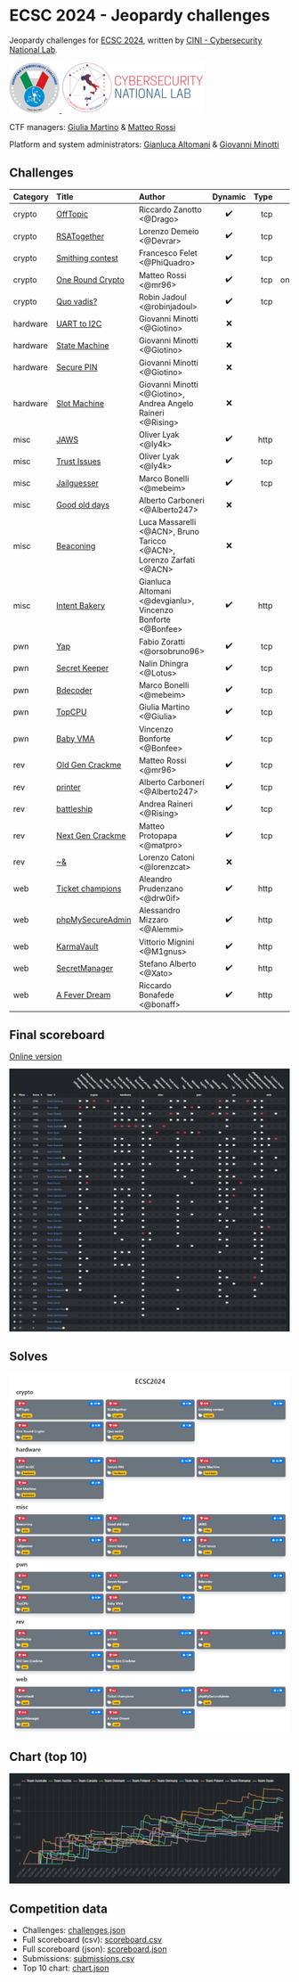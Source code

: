 # ECSC 2024 - Jeopardy challenges

Jeopardy challenges for [ECSC 2024](https://ecsc2024.it), written
by [CINI - Cybersecurity National Lab](https://cybersecnatlab.it).

<p float="left">
  <a href="https://ecsc2024.it">
  <img src="img/ecsc2024.png" width="90" />
  </a>
  <a href="https://cybersecnatlab.it">
  <img src="img/cybersecnatlab.png" width="256" />
  </a>
</p>

CTF managers: [Giulia Martino](https://github.com/giuliamartino) & [Matteo Rossi](https://github.com/mr-96)

Platform and system administrators: [Gianluca Altomani](https://github.com/devgianlu) & [Giovanni Minotti](https://github.com/Giotino)

## Challenges

| Category | Title                        | Author                                                               | Dynamic            | Type  | Url                                        | Port  |
| :------- | :--------------------------- | :------------------------------------------------------------------- | :----------------: | ----: | -----------------------------------------: | :---: |
| crypto   | [OffTopic](crypto01)         | Riccardo Zanotto <@Drago>                                            | :heavy_check_mark: | tcp   | offtopic.challs.jeopardy.ecsc2024.it       | 47013 |
| crypto   | [RSATogether](crypto02)      | Lorenzo Demeio <@Devrar>                                             | :heavy_check_mark: | tcp   | rsatogether.challs.jeopardy.ecsc2024.it    | 47001 |
| crypto   | [Smithing contest](crypto03) | Francesco Felet <@PhiQuadro>                                         | :heavy_check_mark: | tcp   | smithing.challs.jeopardy.ecsc2024.it       | 47012 |
| crypto   | [One Round Crypto](crypto04) | Matteo Rossi <@mr96>                                                 | :heavy_check_mark: | tcp   | oneroundcrypto.challs.jeopardy.ecsc2024.it | 47010 |
| crypto   | [Quo vadis?](crypto05)       | Robin Jadoul <@robinjadoul>                                          | :heavy_check_mark: | tcp   | quovadis.challs.jeopardy.ecsc2024.it       | 47000 |
| hardware | [UART to I2C](hardware01)    | Giovanni Minotti <@Giotino>                                          | :x:                |       |                                            |       |
| hardware | [State Machine](hardware02)  | Giovanni Minotti <@Giotino>                                          | :x:                |       |                                            |       |
| hardware | [Secure PIN](hardware03)     | Giovanni Minotti <@Giotino>                                          | :x:                |       |                                            |       |
| hardware | [Slot Machine](hardware04)   | Giovanni Minotti <@Giotino>, Andrea Angelo Raineri <@Rising>         | :x:                |       |                                            |       |
| misc     | [JAWS](misc01)               | Oliver Lyak <@ly4k>                                                  | :heavy_check_mark: | http  | jaws.challs.jeopardy.ecsc2024.it           | 80    |
| misc     | [Trust Issues](misc02)       | Oliver Lyak <@ly4k>                                                  | :heavy_check_mark: | tcp   | trustissues.challs.jeopardy.ecsc2024.it    | 3389  |
| misc     | [Jailguesser](misc03)        | Marco Bonelli <@mebeim>                                              | :heavy_check_mark: | tcp   | jailguesser.challs.jeopardy.ecsc2024.it    | 47019 |
| misc     | [Good old days](misc04)      | Alberto Carboneri <@Alberto247>                                      | :x:                |       |                                            |       |
| misc     | [Beaconing](misc05)          | Luca Massarelli <@ACN>, Bruno Taricco <@ACN>, Lorenzo Zarfati <@ACN> | :x:                |       |                                            |       |
| misc     | [Intent Bakery](misc06)      | Gianluca Altomani <@devgianlu>, Vincenzo Bonforte <@Bonfee>          | :heavy_check_mark: | http  | intentbakery.challs.jeopardy.ecsc2024.it   | 443   |
| pwn      | [Yap](pwn01)                 | Fabio Zoratti <@orsobruno96>                                         | :heavy_check_mark: | tcp   | yap.challs.jeopardy.ecsc2024.it            | 47015 |
| pwn      | [Secret Keeper](pwn02)       | Nalin Dhingra <@Lotus>                                               | :heavy_check_mark: | tcp   | secretkeeper.challs.jeopardy.ecsc2024.it   | 47014 |
| pwn      | [Bdecoder](pwn03)            | Marco Bonelli <@mebeim>                                              | :heavy_check_mark: | tcp   | bdecoder.challs.jeopardy.ecsc2024.it       | 47006 |
| pwn      | [TopCPU](pwn04)              | Giulia Martino <@Giulia>                                             | :heavy_check_mark: | tcp   | topcpu.challs.jeopardy.ecsc2024.it         | 1107  |
| pwn      | [Baby VMA](pwn05)            | Vincenzo Bonforte <@Bonfee>                                          | :heavy_check_mark: | tcp   | babyvma.challs.jeopardy.ecsc2024.it        | 47011 |
| rev      | [Old Gen Crackme](rev01)     | Matteo Rossi <@mr96>                                                 | :heavy_check_mark: | tcp   | ogc.challs.jeopardy.ecsc2024.it            | 47017 |
| rev      | [printer](rev02)             | Alberto Carboneri <@Alberto247>                                      | :heavy_check_mark: | tcp   | printer.challs.jeopardy.ecsc2024.it        | 47020 |
| rev      | [battleship](rev03)          | Andrea Raineri <@Rising>                                             | :heavy_check_mark: | tcp   | battleship.challs.jeopardy.ecsc2024.it     | 47016 |
| rev      | [Next Gen Crackme](rev04)    | Matteo Protopapa <@matpro>                                           | :heavy_check_mark: | tcp   | ngc.challs.jeopardy.ecsc2024.it            | 47018 |
| rev      | [~&](rev05)                  | Lorenzo Catoni <@lorenzcat>                                          | :x:                |       |                                            |       |
| web      | [Ticket champions](web01)    | Aleandro Prudenzano <@drw0if>                                        | :heavy_check_mark: | http  | ticket.challs.jeopardy.ecsc2024.it         | 443   |
| web      | [phpMySecureAdmin](web02)    | Alessandro Mizzaro <@Alemmi>                                         | :heavy_check_mark: | http  | phpmysecureadmin.xyz                       | 443   |
| web      | [KarmaVault](web03)          | Vittorio Mignini <@M1gnus>                                           | :heavy_check_mark: | http  | karmavault.challs.jeopardy.ecsc2024.it     | 443   |
| web      | [SecretManager](web04)       | Stefano Alberto <@Xato>                                              | :heavy_check_mark: | http  | secretmanager.xyz                          | 443   |
| web      | [A Fever Dream](web05)       | Riccardo Bonafede <@bonaff>                                          | :heavy_check_mark: | http  | afeverdream.challs.jeopardy.ecsc2024.it    | 443   |

## Final scoreboard

[Online version](https://jeopardy.ecsc2024.it/scoreboard)

![scoreboard](/img/scoreboard.png)

## Solves

![solves](/img/solves.png)

## Chart (top 10)

![chart](/img/chart-top10.png)

## Competition data

- Challenges: [challenges.json](/data/challenges.json)
- Full scoreboard (csv): [scoreboard.csv](/data/scoreboard.csv)
- Full scoreboard (json): [scoreboard.json](/data/scoreboard.json)
- Submissions: [submissions.csv](/data/submissions.csv)
- Top 10 chart: [chart.json](/data/chart.json)
